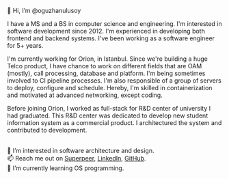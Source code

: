 👋 Hi, I’m @oguzhanulusoy
<p>I have a MS and a BS in computer science and engineering. I'm interested in software development since 2012. I'm experienced in developing both frontend and backend systems. I've been working as a software engineer for 5+ years.</p>
<p>I'm currently working for Orion, in Istanbul. Since we're building a huge Telco product, I have chance to work on different fields that are OAM (mostly), call processing, database and platform. I'm being sometimes involved to CI pipeline processes. I'm also responsible of a group of servers to deploy, configure and schedule. Hereby, I'm skilled in containerization and motivated at advanced networking, except coding.</p>
<p>Before joining Orion, I worked as full-stack for R&D center of university I had graduated. This R&D center was dedicated to develop new student information system as a commercial product. I architectured the system and contributed to development.</p>

<p>
<br/>👀 I’m interested in software architecture and design.
<br/>📫 Reach me out on <a href="http://superpeer.com/oguzhanulusoy">Superpeer</a>, <a href="http://linkedin.com/in/oguzhanulusoy">LinkedIn</a>, <a href="http://github.com/oguzhanulusoy">GitHub</a>.
<br/>🌱 I’m currently learning OS programming. 
</p>
